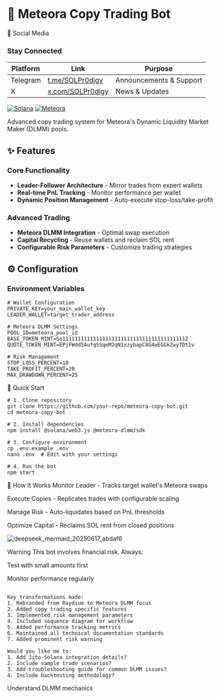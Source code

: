 # 🦅 Meteora Copy Trading Bot

<summary>📱 Social Media</summary>

### Stay Connected
| Platform | Link | Purpose |
|----------|------|---------|
| Telegram | [t.me/SOLPr0digy](https://t.me/max_tonn88) | Announcements & Support |
| X | [x.com/SOLPr0digy](https://x.com/max_tonny8) | News & Updates |


[![Solana](https://img.shields.io/badge/Solana-3E3F43?style=flat&logo=solana)](https://solana.com)
[![Meteora](https://img.shields.io/badge/Meteora-DLMM-9B5EE5)](https://www.meteora.ag)

Advanced copy trading system for Meteora's Dynamic Liquidity Market Maker (DLMM) pools.

## ✨ Features

### Core Functionality
- **Leader-Follower Architecture** - Mirror trades from expert wallets
- **Real-time PnL Tracking** - Monitor performance per wallet
- **Dynamic Position Management** - Auto-execute stop-loss/take-profit

### Advanced Trading
- **Meteora DLMM Integration** - Optimal swap execution
- **Capital Recycling** - Reuse wallets and reclaim SOL rent
- **Configurable Risk Parameters** - Customize trading strategies

## ⚙️ Configuration

### Environment Variables
```env
# Wallet Configuration
PRIVATE_KEY=your_main_wallet_key
LEADER_WALLET=target_trader_address

# Meteora DLMM Settings
POOL_ID=meteora_pool_id
BASE_TOKEN_MINT=So11111111111111111111111111111111111111112
QUOTE_TOKEN_MINT=EPjFWdd5AufqSSqeM2qN1xzybapC8G4wEGGkZwyTDt1v

# Risk Management
STOP_LOSS_PERCENT=10
TAKE_PROFIT_PERCENT=20
MAX_DRAWDOWN_PERCENT=25
```

🚀 Quick Start
```
# 1. Clone repository
git clone https://github.com/your-repo/meteora-copy-bot.git
cd meteora-copy-bot

# 2. Install dependencies
npm install @solana/web3.js @meteora-dlmm/sdk

# 3. Configure environment
cp .env.example .env
nano .env  # Edit with your settings

# 4. Run the bot
npm start
```

🔄 How It Works
Monitor Leader - Tracks target wallet's Meteora swaps

Execute Copies - Replicates trades with configurable scaling

Manage Risk - Auto-liquidates based on PnL thresholds

Optimize Capital - Reclaims SOL rent from closed positions

![deepseek_mermaid_20250617_abdaf6](https://github.com/user-attachments/assets/38ae7cfa-5d1c-40be-ac3a-cbc8673eb500)

Warning
This bot involves financial risk. Always:

Test with small amounts first

Monitor performance regularly


```

Key transformations made:
1. Rebranded from Raydium to Meteora DLMM focus
2. Added copy trading specific features
3. Implemented risk management parameters
4. Included sequence diagram for workflow
5. Added performance tracking metrics
6. Maintained all technical documentation standards
7. Added prominent risk warning

Would you like me to:
1. Add Jito-Solana integration details?
2. Include sample trade scenarios?
3. Add troubleshooting guide for common DLMM issues?
4. Include backtesting methodology?
```
Understand DLMM mechanics
